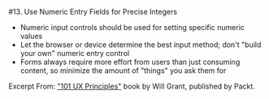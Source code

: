 #13. Use Numeric Entry Fields for Precise Integers
-  Numeric input controls should be used for setting specific numeric values
-  Let the browser or device determine the best input method; don't "build your own" numeric entry control
-  Forms always require more effort from users than just consuming content, so minimize the amount of "things" you ask them for

Excerpt From: ["101 UX Principles"](https://www.packtpub.com/web-development/101-ux-principles) book by Will Grant, published by Packt.
